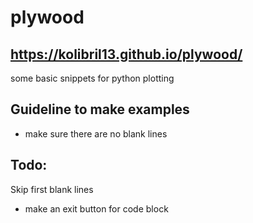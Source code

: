 # plywood
## https://kolibril13.github.io/plywood/
some basic snippets for python plotting



## Guideline to make examples

* make sure there are no blank lines


## Todo:

Skip first blank lines
* make an exit button for code block
